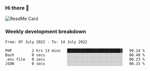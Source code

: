 ### Hi there 👋

<!--
**itzcy/itzcy** is a ✨ _special_ ✨ repository because its `README.md` (this file) appears on your GitHub profile.

Here are some ideas to get you started:

- 🔭 I’m currently working on ...
- 🌱 I’m currently learning ...
- 👯 I’m looking to collaborate on ...
- 🤔 I’m looking for help with ...
- 💬 Ask me about ...
- 📫 How to reach me: ...
- 😄 Pronouns: ...
- ⚡ Fun fact: ...
-->
![ReadMe Card](https://github-readme-stats.vercel.app/api?username=itzcy&show_icons=true&title_color=2d3198&icon_color=797cb8&text_color=24292e&bg_color=f6f8fa)

### Weekly development breakdown
<!--START_SECTION:waka-->

```text
From: 07 July 2022 - To: 14 July 2022

PHP         2 hrs 13 mins   ████████████████████████▓   99.14 %
Bash        0 secs          ░░░░░░░░░░░░░░░░░░░░░░░░░   00.48 %
.env file   0 secs          ░░░░░░░░░░░░░░░░░░░░░░░░░   00.23 %
JSON        0 secs          ░░░░░░░░░░░░░░░░░░░░░░░░░   00.15 %
```

<!--END_SECTION:waka-->
